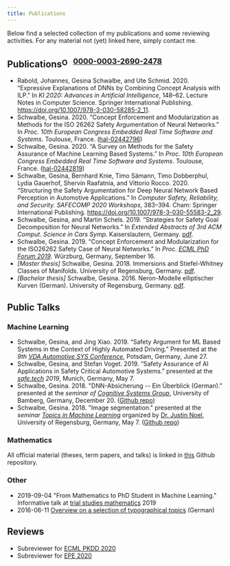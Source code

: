 ```yaml
---
title: Publications
---
```


Below find a selected collection of my publications and some reviewing activities. For any material
not (yet) linked here, simply contact me.

## Publications<sup><a href="https://orcid.org/0000-0003-2690-2478"><img src="https://orcid.org/sites/default/files/images/orcid_16x16.png" style="width:1em;margin:0em;padding:0em;margin-right:.5em;vertical-align:middle;" alt="ORCID iD icon">0000-0003-2690-2478</a></sup>

- Rabold, Johannes, Gesina Schwalbe, and Ute Schmid. 2020. “Expressive Explanations of DNNs by Combining Concept Analysis with ILP.” In *KI 2020: Advances in Artificial Intelligence*, 148–62. Lecture Notes in Computer Science. Springer International Publishing. https://doi.org/10.1007/978-3-030-58285-2_11.
- Schwalbe, Gesina. 2020. “Concept Enforcement and Modularization as Methods for the ISO 26262 Safety Argumentation of Neural Networks.” In *Proc. 10th European Congress Embedded Real Time Software and Systems*. Toulouse, France. ([hal-02442796](https://hal.archives-ouvertes.fr/hal-02442796))
- Schwalbe, Gesina. 2020. “A Survey on Methods for the Safety Assurance of Machine Learning Based Systems.” In *Proc. 10th European Congress Embedded Real Time Software and Systems*. Toulouse, France. ([hal-02442819](https://hal.archives-ouvertes.fr/hal-02442819))
- Schwalbe, Gesina, Bernhard Knie, Timo Sämann, Timo Dobberphul, Lydia Gauerhof, Shervin Raafatnia, and Vittorio Rocco. 2020. “Structuring the Safety Argumentation for Deep Neural Network Based Perception in Automotive Applications.” In *Computer Safety, Reliability, and Security. SAFECOMP 2020 Workshops*, 383–394. Cham: Springer International Publishing. https://doi.org/10.1007/978-3-030-55583-2_29.
- Schwalbe, Gesina, and Martin Schels. 2019. “Strategies for Safety Goal Decomposition for Neural Networks.” In *Extended Abstracts of 3rd ACM Comput. Science in Cars Symp.* Kaiserslautern, Germany. [pdf](https://cscs19.cispa.saarland/files/cscs19_camera_ready/14_CSCS19-nn_safety_gaol_decomposition.pdf).
- Schwalbe, Gesina. 2019. “Concept Enforcement and Modularization for the ISO26262 Safety Case of Neural Networks.” In *Proc. [ECML PhD Forum 2019](https://ecmlpkdd2019.org/submissions/phdforum/)*. Würzburg, Germany, September 16.
- *[Master thesis]* Schwalbe, Gesina. 2018. Immersions and Stiefel-Whitney Classes of Manifolds. University of Regensburg, Germany. [pdf](https://github.com/gesina/master_thesis/blob/master/Immersions_and_Stiefel-Whitney_Classes_of_Manifolds.pdf).
- *[Bachelor thesis]* Schwalbe, Gesina. 2016. Neron-Modelle elliptischer Kurven (German). University of Regensburg, Germany. [pdf](https://github.com/gesina/neron_models/blob/master/neron_models-onesided.pdf).

## Public Talks
### Machine Learning
- Schwalbe, Gesina, and Jing Xiao. 2019. “Safety Argument for ML Based Systems in the Context of Highly Automated Driving.” Presented at the *9th [VDA Automotive SYS Conference](https://vda-qmc.de/en/software-processes/vda-automotive-sys/)*, Potsdam, Germany, June 27.
- Schwalbe, Gesina, and Stefan Voget. 2019. “Safety Assurance of AI Applications in Safety Critical Automotive Systems.” presented at the *[safe.tech](https://www.tuev-sued.de/akademie-de/congress/automobil-bahn/safe.tech]) 2019*, Munich, Germany, May 7.
- Schwalbe, Gesina. 2018. "DNN-Absicherung -- Ein Überblick (German)." presented at the *seminar of [Cognitive Systems Group](https://www.uni-bamberg.de/en/cogsys/)*, University of Bamberg, Germany, December 20. ([Github repo](https://github.com/gesina/DNN_Absicherung))
- Schwalbe, Gesina. 2018. "Image segmentation." presented at the *seminar [Topics in Machine Learning](http://www.nullplug.org/ML-Blog/topics-in-machine-learning-seminar/)* organized by [Dr. Justin Noel](http://www.nullplug.org/index.html), University of Regensburg, Germany, May 7. ([Github repo](https://github.com/gesina/image_segmentation_talk))

### Mathematics
All official material (theses, term papers, and talks) is linked
in [this](https://github.com/gesina/seminar_talks) Github repository.

### Other
- 2019-09-04 "From Mathematics to PhD Student in Machine Learning." Informative talk at [trial studies mathematics](https://www.uni-regensburg.de/mathematik/schnupperstudium/) 2019
- 2016-06-11 [Overview on a selection of typographical topics](https://github.com/gesina/typography_talk) (German)

## Reviews
- Subreviewer for [ECML PKDD 2020](https://ecmlpkdd2020.net/)
- Subreviewer for [EPE 2020](http://www.epe.tuiasi.ro/2020/)
